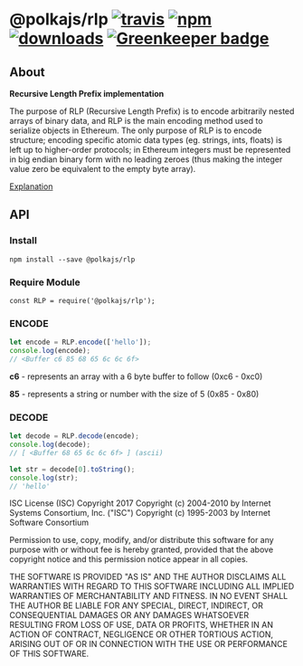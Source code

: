 # @polkajs/rlp [![travis][travis-image]][travis-url] [![npm][npm-image]][npm-url] [![downloads][downloads-image]][downloads-url] [![Greenkeeper badge](https://badges.greenkeeper.io/PolkaJS/rlp.svg)](https://greenkeeper.io/)

[travis-image]: https://travis-ci.org/PolkaJS/rlp.svg?branch=master
[travis-url]: https://travis-ci.org/PolkaJS/rlp
[npm-image]: https://img.shields.io/npm/v/@polkajs/rlp.svg
[npm-url]: https://npmjs.org/package/@polkajs/rlp
[downloads-image]: https://img.shields.io/npm/dm/@polkajs/rlp.svg
[downloads-url]: https://npmjs.org/package/@polkajs/rlp

## About

**Recursive Length Prefix implementation**

The purpose of RLP (Recursive Length Prefix) is to encode arbitrarily nested arrays of binary data, and RLP is the main encoding method used to serialize objects in Ethereum. The only purpose of RLP is to encode structure; encoding specific atomic data types (eg. strings, ints, floats) is left up to higher-order protocols; in Ethereum integers must be represented in big endian binary form with no leading zeroes (thus making the integer value zero be equivalent to the empty byte array).

[Explanation](https://github.com/ethereum/wiki/wiki/RLP)

## API

### Install

`npm install --save @polkajs/rlp`

### Require Module

`const RLP = require('@polkajs/rlp');`

### ENCODE

``` javascript
let encode = RLP.encode(['hello']);
console.log(encode);
// <Buffer c6 85 68 65 6c 6c 6f>

```

**c6** - represents an array with a 6 byte buffer to follow (0xc6 - 0xc0)

**85** - represents a string or number with the size of 5 (0x85 - 0x80)

### DECODE

``` javascript
let decode = RLP.decode(encode);
console.log(decode);
// [ <Buffer 68 65 6c 6c 6f> ] (ascii)

let str = decode[0].toString();
console.log(str);
// 'hello'

```



ISC License (ISC)
Copyright 2017 <Zion Coin>
Copyright (c) 2004-2010 by Internet Systems Consortium, Inc. ("ISC")
Copyright (c) 1995-2003 by Internet Software Consortium


Permission to use, copy, modify, and/or distribute this software for any purpose with or without fee is hereby granted, provided that the above copyright notice and this permission notice appear in all copies.

THE SOFTWARE IS PROVIDED "AS IS" AND THE AUTHOR DISCLAIMS ALL WARRANTIES WITH REGARD TO THIS SOFTWARE INCLUDING ALL IMPLIED WARRANTIES OF MERCHANTABILITY AND FITNESS. IN NO EVENT SHALL THE AUTHOR BE LIABLE FOR ANY SPECIAL, DIRECT, INDIRECT, OR CONSEQUENTIAL DAMAGES OR ANY DAMAGES WHATSOEVER RESULTING FROM LOSS OF USE, DATA OR PROFITS, WHETHER IN AN ACTION OF CONTRACT, NEGLIGENCE OR OTHER TORTIOUS ACTION, ARISING OUT OF OR IN CONNECTION WITH THE USE OR PERFORMANCE OF THIS SOFTWARE.

